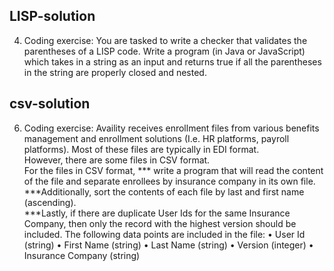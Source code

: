 ## LISP-solution

4.	Coding exercise: You are tasked to write a checker that validates the parentheses of a LISP code.  Write a program (in Java or JavaScript) which takes in a string as an input and returns true if all the parentheses in the string are properly closed and nested.

## csv-solution
 
 6.	Coding exercise:  Availity receives enrollment files from various benefits management and enrollment solutions
 (I.e. HR platforms, payroll platforms).  Most of these files are typically in EDI format.  
 However, there are some files in CSV format.  
 For the files in CSV format,
 *** write a program that will read the content of the file and separate enrollees by insurance company in its own file. 
 ***Additionally, sort the contents of each file by last and first name (ascending).  
 ***Lastly, if there are duplicate User Ids for the same Insurance Company, then only the record with the highest version should be included. 
 The following data points are included in the file:
•	User Id (string)
•	First Name (string) 
•	Last Name (string)
•	Version (integer)
•	Insurance Company (string) 
